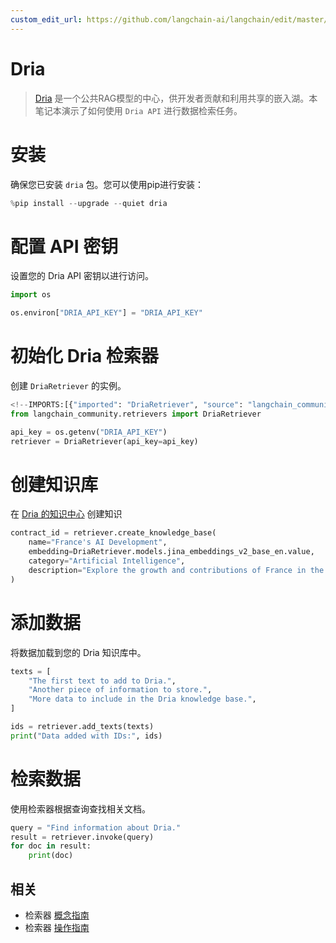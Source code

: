 ```yaml
---
custom_edit_url: https://github.com/langchain-ai/langchain/edit/master/docs/docs/integrations/retrievers/dria_index.ipynb
---
```

# Dria

>[Dria](https://dria.co/) 是一个公共RAG模型的中心，供开发者贡献和利用共享的嵌入湖。本笔记本演示了如何使用 `Dria API` 进行数据检索任务。

# 安装

确保您已安装 `dria` 包。您可以使用pip进行安装：


```python
%pip install --upgrade --quiet dria
```

# 配置 API 密钥

设置您的 Dria API 密钥以进行访问。


```python
import os

os.environ["DRIA_API_KEY"] = "DRIA_API_KEY"
```

# 初始化 Dria 检索器

创建 `DriaRetriever` 的实例。


```python
<!--IMPORTS:[{"imported": "DriaRetriever", "source": "langchain_community.retrievers", "docs": "https://python.langchain.com/api_reference/community/retrievers/langchain_community.retrievers.dria_index.DriaRetriever.html", "title": "Dria"}]-->
from langchain_community.retrievers import DriaRetriever

api_key = os.getenv("DRIA_API_KEY")
retriever = DriaRetriever(api_key=api_key)
```

# **创建知识库**

在 [Dria 的知识中心](https://dria.co/knowledge) 创建知识


```python
contract_id = retriever.create_knowledge_base(
    name="France's AI Development",
    embedding=DriaRetriever.models.jina_embeddings_v2_base_en.value,
    category="Artificial Intelligence",
    description="Explore the growth and contributions of France in the field of Artificial Intelligence.",
)
```

# 添加数据

将数据加载到您的 Dria 知识库中。


```python
texts = [
    "The first text to add to Dria.",
    "Another piece of information to store.",
    "More data to include in the Dria knowledge base.",
]

ids = retriever.add_texts(texts)
print("Data added with IDs:", ids)
```

# 检索数据

使用检索器根据查询查找相关文档。


```python
query = "Find information about Dria."
result = retriever.invoke(query)
for doc in result:
    print(doc)
```


## 相关

- 检索器 [概念指南](/docs/concepts/#retrievers)
- 检索器 [操作指南](/docs/how_to/#retrievers)
